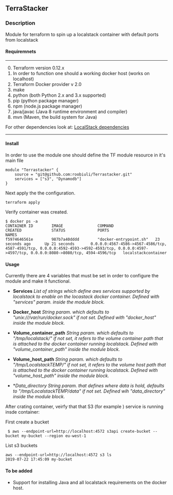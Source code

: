 
## TerraStacker 

### Description 
Module for terraform to spin up a localstack container with default ports from localstack

#### Requiremnets
---
0. Terraform version 0.12.x 
1. In order to function one should a working docker host (works on localhost)
2. Terraform Docker provider v 2.0
3. make
4. python (both Python 2.x and 3.x supported)
4. pip (python package manager)
5. npm (node.js package manager)
6. java/javac (Java 8 runtime environment and compiler)
7. mvn (Maven, the build system for Java)

For other dependencies look at: [LocalStack dependencies](https://github.com/localstack/localstack)

---


#### Install

In order to use the module one should define the TF module resource in it's main file

```
module "Terrastacker" {
    source = "git@github.com:roobiuli/Terrastacker.git"
    services = ["s3", "Dynamodb"]
}
```

Next apply the the configuration.

```
terraform apply
```

Verify container was created.

```
$ docker ps -a
CONTAINER ID        IMAGE               COMMAND                  CREATED             STATUS              PORTS                                                                                                                                              NAMES
f5974646561e        987b7a40dddd        "docker-entrypoint.sh"   23 seconds ago      Up 21 seconds       0.0.0.0:4567-4586->4567-4586/tcp, 4587-4591/tcp, 0.0.0.0:4592-4593->4592-4593/tcp, 0.0.0.0:4597->4597/tcp, 0.0.0.0:8080->8080/tcp, 4594-4596/tcp   localstackcontainer
```



#### Usage 

Currently there are 4 variables that must be set in order to configure the module and make it functional.

* **Services** 
*List of strings which define aws services supported by localstack to enable on the locastack docker container.*
*Defined with "services" param. inside the module block.*

* **Docker_host**
*String param. which defaults to "unix:///var/run/docker.sock" if not set.*
*Defined with "docker_host" inside the module block.*

* **Volume_container_path**
*String param. which defaults to "/tmp/localstack/" if not set, it refers to the volume container path that*
*is attached to the docker container running localstack.*
*Defined with "volume_container_path" inside the module block.*

* **Volume_host_path**
*String param. which defaults to "/tmp/LocalstackTEMP/" if not set, it refers to the volume host path that*
*is attached to the docker container running localstack.*
*Defined with "volume_host_path" inside the module block.*

* **Data_directory*
*String param. that defines where data is hold, defaults to "/tmp/LocalstackTEMP/data" if not set.*
*Defined wih "data_directory" inside the module block.*



After crating container, veirfy that that S3 (for example ) service is running insde container:

First create a bucket

```
 $ aws --endpoint-url=http://localhost:4572 s3api create-bucket --bucket my-bucket --region eu-west-1
```

List s3 buckets

```
aws --endpoint-url=http://localhost:4572 s3 ls
2019-07-22 17:45:09 my-bucket
```


#### To be added
* Support for installing Java and all localstack requirements on the docker host.